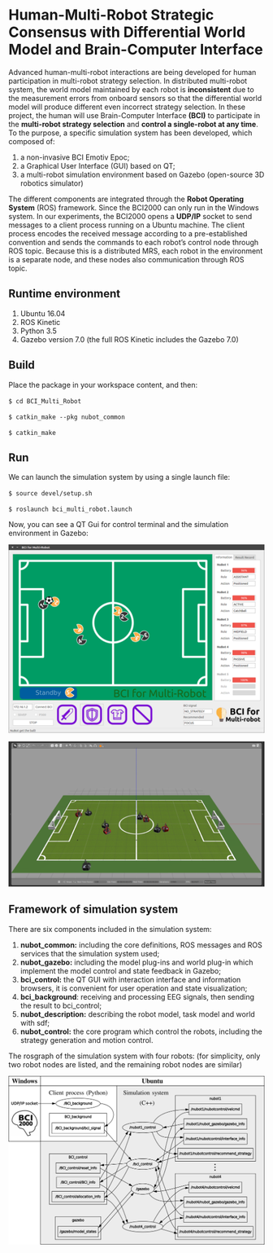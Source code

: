 # Human-Multi-Robot Strategic Consensus with Differential World Model and Brain-Computer Interface
Advanced human-multi-robot interactions are being developed for human participation in multi-robot strategy selection. In distributed multi-robot system, the world model maintained by each robot is **inconsistent** due to the measurement errors from onboard sensors so that the differential world model will produce different even incorrect strategy selection. In these project, the human will use Brain-Computer Interface **(BCI)** to participate in the **multi-robot strategy selection** and **control a single-robot at any time**. To the purpose, a specific simulation system has been developed, which composed of: 

1. a non-invasive BCI Emotiv Epoc; 
2. a Graphical User Interface (GUI) based on QT;
3. a multi-robot simulation environment based on Gazebo (open-source 3D robotics simulator)

The different components are integrated through the **Robot Operating System** (ROS) framework. Since the BCI2000 can only run in the Windows system. In our experiments, the BCI2000 opens a **UDP/IP** socket to send messages to a client process running on a Ubuntu machine. The client process encodes the received message according to a pre-established convention and sends the commands to each robot’s control node through ROS topic. Because this is a distributed MRS, each robot in the environment is a separate node, and these nodes also communication through ROS topic.

## Runtime environment

1. Ubuntu 16.04
2. ROS Kinetic
3. Python 3.5
4. Gazebo version 7.0 (the full ROS Kinetic includes the Gazebo 7.0)

## Build

Place the package in your workspace content, and then:

`$ cd BCI_Multi_Robot`

`$ catkin_make --pkg nubot_common`

`$ catkin_make`

## Run

We can launch the simulation system by using a single launch file:

`$ source devel/setup.sh`

`$ roslaunch bci_multi_robot.launch `

Now, you can see a QT Gui for control terminal and the simulation environment in Gazebo:

![](image/BCI_display.png)

![](image/Gazebo_display.png) 

## Framework of simulation system

There are six components included in the simulation system:

1. **nubot_common:**  including the core definitions, ROS messages and ROS services that the simulation system used;
2. **nubot_gazebo:** including the model plug-ins and world plug-in which implement the model control and state feedback in Gazebo;
3. **bci_control:** the QT GUI with interaction interface and information browsers, it is convenient for user operation and state visualization;
4. **bci_background**: receiving and processing EEG signals, then sending the result to bci_control;
5. **nubot_description:** describing the robot model, task model and world with sdf;
6. **nubot_control:** the core program which control the robots, including the strategy generation and motion control.

The rosgraph of the simulation system with four robots: (for simplicity, only two robot nodes are listed, and the remaining robot nodes are similar)

![](image/rosgraph.png)
